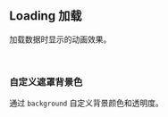 <div class="demo-header">
<p class="overviewicon">
  <span class="wapi-form-loading"/>
</p>

## Loading 加载

<nova-uxlink widget-name="Loading"></nova-uxlink>

加载数据时显示的动画效果。

<br>
</div>

### 自定义遮罩背景色

通过 `background` 自定义背景颜色和透明度。

<nova-demo-view link="loading/background"></nova-demo-view>

<br>

